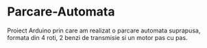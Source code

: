 # Parcare-Automata
Proiect Arduino prin care am realizat o parcare automata suprapusa, formata din 4 roti, 2 benzi de transmisie si un motor pas cu pas.
